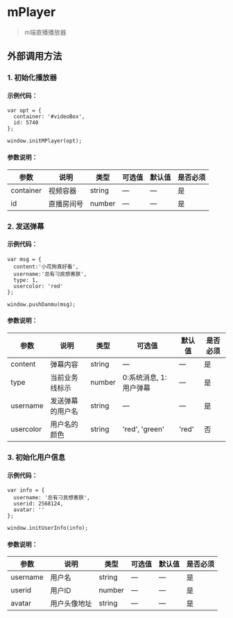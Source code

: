 # mPlayer

> m端直播播放器

## 外部调用方法

### 1. 初始化播放器

#### 示例代码：

```
var opt = {
  container: '#videoBox',
  id: 5740
};

window.initMPlayer(opt);
```

#### 参数说明：

| 参数         | 说明             | 类型            | 可选值                |  默认值    | 是否必须 |
|-------------|------------------|----------------|----------------------|-----------|---------|
| container   | 视频容器          | string         |          —           |    —      |   是    |
| id          | 直播房间号        | number         |           —          |    —    |   是    |


### 2. 发送弹幕

#### 示例代码：

```
var msg = {
  content:'小花狗真好看',
  username:'总有刁民想害朕',
  type: 1,
  usercolor: 'red'
};

window.pushDanmu(msg);
```

#### 参数说明：

| 参数         | 说明             | 类型            | 可选值                |  默认值    | 是否必须 |
|-------------|------------------|----------------|----------------------|-----------|---------|
| content     | 弹幕内容          | string         |          —           |    —      |   是    |
| type        | 当前业务线标示     | number         |  0:系统消息, 1:用户弹幕 |    —      |   是    |
| username     | 发送弹幕的用户名   | string         |         —            |     —     |   是    |
| usercolor    | 用户名的颜色      | string         |     'red', 'green'   |   'red'   |   否    |


### 3. 初始化用户信息

#### 示例代码：

```
var info = {
  username: '总有刁民想害朕', 
  userid: 2568124, 
  avatar: ''
};

window.initUserInfo(info);
```

#### 参数说明：

| 参数         | 说明             | 类型            | 可选值                |  默认值    | 是否必须 |
|-------------|------------------|----------------|----------------------|-----------|---------|
| username     | 用户名            | string         |          —           |    —      |   是    |
| userid       | 用户ID           | number         |         —            |    —      |   是    |
| avatar      | 用户头像地址       | string         |         —            |     —     |   是    |


